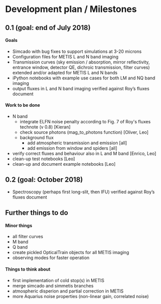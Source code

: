 # Development plan / Milestones
## 0.1 (goal: end of July 2018)

#### Goals
- Simcado with bug fixes to support simulations at 3-20 microns
- Configuration files for METIS L and N band imaging
- Transmission curves (sky emission / absorption, mirror reflectivity, entrance window, detector QE, dichroic transmission, filter curves) extended and/or adapted for METIS L and N bands
- iPython notebooks with example use cases for both LM and NQ band imaging
- output fluxes in L and N band imaging verified against Roy’s fluxes document

#### Work to be done
- N band
	- integrate ELFN noise penalty according to Fig. 7 of Roy's fluxes technote (v 0.8) [Kieran]
	- check source photons (mag_to_photons function) [Oliver, Leo]
	- background flux
		- add atmospheric transmission and emission [all]
		- add emission from window and spiders [all]
- verify correct fluxes and behaviour also in L and M band [Enrico, Leo]
- clean-up test notebooks [Leo]
- clean-up and document example notebooks [Leo]


## 0.2 (goal: October 2018)
- Spectroscopy (perhaps first long-slit, then IFU) verified against Roy’s fluxes document


## Further things to do
#### Minor things
- all filter curves
- M band
- Q band
- create pickled OpticalTrain objects for all METIS imaging
- observing modes for faster operation

#### Things to think about
- first implementation of cold stop(s) in METIS
- merge simcado and simmetis branches
- atmospheric disperion and partial correction in METIS
- more Aquarius noise properties (non-linear gain, correlated noise)